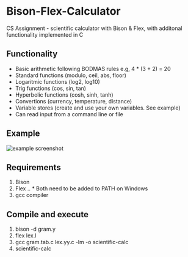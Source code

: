 # Bison-Flex-Calculator
CS Assignment - scientific calculator with Bison &amp; Flex, with additonal functionality implemented in C

## Functionality 
* Basic arithmetic following BODMAS rules e.g, 4 * (3 + 2) = 20
* Standard functions (modulo, ceil, abs, floor) 
* Logaritmic functions (log2, log10)
* Trig functions (cos, sin, tan)
* Hyperbolic functions (cosh, sinh, tanh)
* Convertions (currency, temperature, distance) 
* Variable stores (create and use your own variables. See example)
* Can read input from a command line or file

## Example
![example screenshot](http://i.imgur.com/FArh5XE.png "Example use of the calculator")

## Requirements
1. Bison
2. Flex
.. * Both need to be added to PATH on Windows
3. gcc compiler

## Compile and execute
1. bison -d gram.y
2. flex lex.l
3. gcc gram.tab.c lex.yy.c -lm -o scientific-calc
4. scientific-calc
